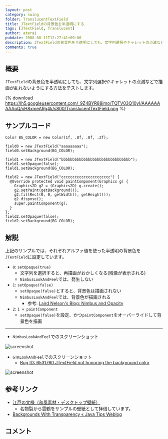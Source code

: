 ```yaml
---
layout: post
category: swing
folder: TranslucentTextField
title: JTextFieldの背景色を半透明にする
tags: [JTextField, Translucent]
author: aterai
pubdate: 2008-08-11T12:27:41+09:00
description: JTextFieldの背景色を半透明にしても、文字列選択やキャレットの点滅などで描画が乱れないようにする方法をテストします。
comments: true
---
```

## 概要
`JTextField`の背景色を半透明にしても、文字列選択やキャレットの点滅などで描画が乱れないようにする方法をテストします。

{% download https://lh5.googleusercontent.com/_9Z4BYR88imo/TQTV03Q10yI/AAAAAAAAAoQ/xH8xmeARg4k/s800/TranslucentTextField.png %}

## サンプルコード
<pre class="prettyprint"><code>Color BG_COLOR = new Color(1f, .8f, .8f, .2f);

field0 = new JTextField("aaaaaaaaa");
field0.setBackground(BG_COLOR);

field1 = new JTextField("bbbbbbbbbbbbbbbbbbbbbbbbbbbbbbb");
field1.setOpaque(false);
field1.setBackground(BG_COLOR);

field2 = new JTextField("cccccccccccccccccccccc") {
  @Override protected void paintComponent(Graphics g) {
    Graphics2D g2 = (Graphics2D) g.create();
    g2.setPaint(getBackground());
    g2.fillRect(0, 0, getWidth(), getHeight());
    g2.dispose();
    super.paintComponent(g);
  }
};
field2.setOpaque(false);
field2.setBackground(BG_COLOR);
</code></pre>

## 解説
上記のサンプルでは、それぞれアルファ値を使った半透明の背景色を`JTextField`に設定しています。

- `0`: `setOpaque(true)`
    - 文字列を選択すると、再描画がおかしくなる(残像が表示される)
    - `NimbusLookAndFeel`では、発生しない
- `1`: `setOpaque(false)`
    - `setOpaque(false)`とすると、背景色は描画されない
    - `NimbusLookAndFeel`では、背景色が描画される
        - 参考: [Laird Nelson's Blog: Nimbus and Opacity](http://weblogs.java.net/blog/ljnelson/archive/2008/07/nimbus_and_opac.html)
- `2`: `1 + paintComponent`
    - `setOpaque(false)`を設定、かつ`paintComponent`をオーバーライドして背景色を描画

<!-- dummy comment line for breaking list -->

- - - -
- `NimbusLookAndFeel`でのスクリーンショット

<!-- dummy comment line for breaking list -->

![screenshot](https://lh5.googleusercontent.com/_9Z4BYR88imo/TQcFKxPuBpI/AAAAAAAAAqw/1P6cGhtr7FA/s800/TranslucentTextField1.png)

- `GTKLookAndFeel`でのスクリーンショット
    - [Bug ID: 6531760 JTextField not honoring the background color](http://bugs.java.com/bugdatabase/view_bug.do?bug_id=6531760)

<!-- dummy comment line for breaking list -->

![screenshot](https://lh3.googleusercontent.com/_9Z4BYR88imo/TQTV55zD1gI/AAAAAAAAAoY/0PCTmGDb2AA/s800/TranslucentTextField2.png)

## 参考リンク
- [江戸の文様（和風素材・デスクトップ壁紙）](http://www.viva-edo.com/komon/edokomon.html)
    - 名物裂から雲鶴をサンプルの壁紙として拝借しています。
- [Backgrounds With Transparency « Java Tips Weblog](http://tips4java.wordpress.com/2009/05/31/backgrounds-with-transparency/)

<!-- dummy comment line for breaking list -->

## コメント
